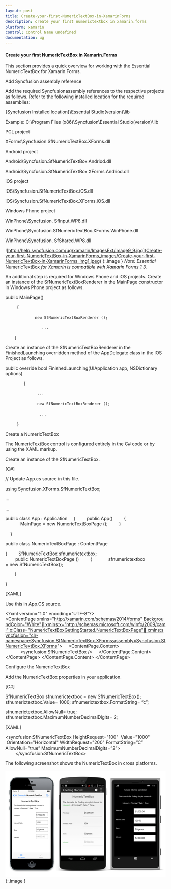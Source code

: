 ```yaml
---
layout: post
title: Create-your-first-NumericTextBox-in-XamarinForms
description: create your first numerictextbox in xamarin.forms
platform: xamarin
control: Control Name undefined
documentation: ug
---
```


#### Create your first NumericTextBox in Xamarin.Forms

This section provides a quick overview for working with the Essential NumericTextBox for Xamarin.Forms.

Add Syncfusion assembly reference

Add the required Syncfusionassembly references to the respective projects as follows. Refer to the following installed location for the required assemblies:

{Syncfusion Installed location}\Essential Studio\(version)\lib

Example: C:\Program Files (x86)\Syncfusion\Essential Studio\(version)\lib

PCL project

XForms\Syncfusion.SfNumericTextBox.XForms.dll 

Android project

Android\Syncfusion.SfNumericTextBox.Andriod.dll

Android\Syncfusion.SfNumericTextBox.XForms.Andriod.dll

iOS project

iOS\Syncfusion.SfNumericTextBox.iOS.dll  

iOS\Syncfusion.SfNumericTextBox.XForms.iOS.dll

Windows Phone project

WinPhone\Syncfusion. SfInput.WP8.dll

WinPhone\Syncfusion.SfNumericTextBox.XForms.WinPhone.dll

WinPhone\Syncfusion. SfShared.WP8.dll

![http://help.syncfusion.com/ug/xamarin/ImagesExt/image9_9.jpg](Create-your-first-NumericTextBox-in-XamarinForms_images/Create-your-first-NumericTextBox-in-XamarinForms_img1.jpeg)
{:.image }
_Note: Essential_ NumericTextBox _for Xamarin is compatible with Xamarin Forms 1.3._



An additional step is required for Windows Phone and iOS projects. Create an instance of the SfNumericTextBoxRenderer in the MainPage constructor in Windows Phone project as follows.



public MainPage()

       	 {

           		 new SfNumericTextBoxRenderer ();

        		    ...    

     	}

Create an instance of the SfNumericTextBoxRenderer in the FinishedLaunching overridden method of the AppDelegate class in the iOS Project as follows.

public override bool FinishedLaunching(UIApplication app, NSDictionary options)

        	{

         		  ...

         		  new SfNumericTextBoxRenderer ();

        		   ...

       	 }



Create a NumericTextBox

The NumericTextBox control is configured entirely in the C# code or by using the XAML markup.

Create an instance of the SfNumericTextBox.

[C#]

// Update App.cs source in this file.

using Syncfusion.XForms.SfNumericTextBox;

…

…

public class App : Application
    {
        public App()
        {
            MainPage = new NumericTextBoxPage ();
        }

    }

public class NumericTextBoxPage : ContentPage

{
        SfNumericTextBox sfnumerictextbox;
        public NumericTextBoxPage ()
        {
            sfnumerictextbox = new SfNumericTextBox();

        }

}



[XAML]

Use this in App.CS source.

&lt;?xml version="1.0" encoding="UTF-8"?&gt;
&lt;ContentPage xmlns="http://xamarin.com/schemas/2014/forms" BackgroundColor="White" xmlns:x="http://schemas.microsoft.com/winfx/2009/xaml" x:Class="NumericTextBoxGettingStarted.NumericTextBoxPage" xmlns:syncfusion="clr-namespace:Syncfusion.SfNumericTextBox.XForms;assembly=Syncfusion.SfNumericTextBox.XForms"&gt;
    &lt;ContentPage.Content&gt;
            &lt;syncfusion:SfNumericTextBox /&gt;
    &lt;/ContentPage.Content&gt;
&lt;/ContentPage&gt; &lt;/ContentPage.Content&gt;
&lt;/ContentPage&gt;



Configure the NumericTextBox

Add the NumericTextBox properties in your application.

[C#]



SfNumericTextBox sfnumerictextbox = new SfNumericTextBox();
sfnumerictextbox.Value= 1000;
sfnumerictextbox.FormatString= “c”;

sfnumerictextbox.AllowNull= true;
sfnumerictextbox.MaximumNumberDecimalDigits= 2;



[XAML]

&lt;syncfusion:SfNumericTextBox HeightRequest="100"  Value="1000"  Orientation="Horizontal" WidthRequest="200" FormatString=”C” AllowNull=”true” MaximumNumberDecimalDigits=”2”&gt;
        &lt;/syncfusion:SfNumericTextBox&gt;

The following screenshot shows the NumericTextBox in cross platforms.



![](Create-your-first-NumericTextBox-in-XamarinForms_images/Create-your-first-NumericTextBox-in-XamarinForms_img2.png)
{:.image }




